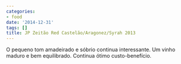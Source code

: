 ```yaml
---
categories:
- food
date: '2014-12-31'
tags: []
title: JP Zeitão Red Castelão/Aragonez/Syrah 2013
---
```


O pequeno tom amadeirado e sóbrio continua interessante. Um vinho maduro e bem equilibrado. Continua ótimo custo-benefício.